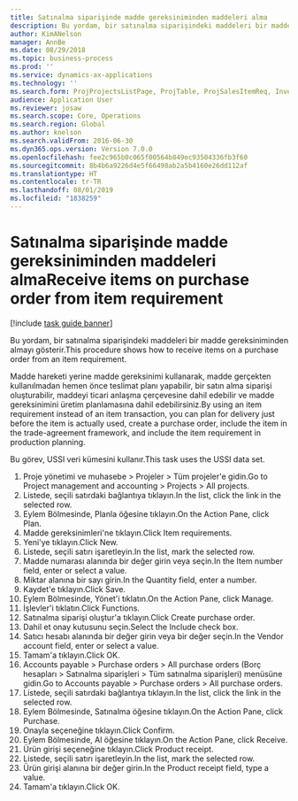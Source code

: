 ```yaml
---
title: Satınalma siparişinde madde gereksiniminden maddeleri alma
description: Bu yordam, bir satınalma siparişindeki maddeleri bir madde gereksiniminden almayı gösterir.
author: KimANelson
manager: AnnBe
ms.date: 08/29/2018
ms.topic: business-process
ms.prod: ''
ms.service: dynamics-ax-applications
ms.technology: ''
ms.search.form: ProjProjectsListPage, ProjTable, ProjSalesItemReq, InventItemIdLookupSimple, PurchCreateFromSalesOrder, VendAccountItemLookup, PurchTable, PurchEditLines
audience: Application User
ms.reviewer: josaw
ms.search.scope: Core, Operations
ms.search.region: Global
ms.author: knelson
ms.search.validFrom: 2016-06-30
ms.dyn365.ops.version: Version 7.0.0
ms.openlocfilehash: fee2c965b0c065f00564b849ec93504336fb3f60
ms.sourcegitcommit: 8b4b6a9226d4e5f66498ab2a5b4160e26dd112af
ms.translationtype: HT
ms.contentlocale: tr-TR
ms.lasthandoff: 08/01/2019
ms.locfileid: "1838259"
---
```

# <a name="receive-items-on-purchase-order-from-item-requirement"></a><span data-ttu-id="ab152-103">Satınalma siparişinde madde gereksiniminden maddeleri alma</span><span class="sxs-lookup"><span data-stu-id="ab152-103">Receive items on purchase order from item requirement</span></span>

[!include [task guide banner](../../includes/task-guide-banner.md)]

<span data-ttu-id="ab152-104">Bu yordam, bir satınalma siparişindeki maddeleri bir madde gereksiniminden almayı gösterir.</span><span class="sxs-lookup"><span data-stu-id="ab152-104">This procedure shows how to receive items on a purchase order from an item requirement.</span></span>

<span data-ttu-id="ab152-105">Madde hareketi yerine madde gereksinimi kullanarak, madde gerçekten kullanılmadan hemen önce teslimat planı yapabilir, bir satın alma siparişi oluşturabilir, maddeyi ticari anlaşma çerçevesine dahil edebilir ve madde gereksinimini üretim planlamasına dahil edebilirsiniz.</span><span class="sxs-lookup"><span data-stu-id="ab152-105">By using an item requirement instead of an item transaction, you can plan for delivery just before the item is actually used, create a purchase order, include the item in the trade-agreement framework, and include the item requirement in production planning.</span></span> 

<span data-ttu-id="ab152-106">Bu görev, USSI veri kümesini kullanır.</span><span class="sxs-lookup"><span data-stu-id="ab152-106">This task uses the USSI data set.</span></span>

1. <span data-ttu-id="ab152-107">Proje yönetimi ve muhasebe > Projeler > Tüm projeler'e gidin.</span><span class="sxs-lookup"><span data-stu-id="ab152-107">Go to Project management and accounting > Projects > All projects.</span></span>
2. <span data-ttu-id="ab152-108">Listede, seçili satırdaki bağlantıya tıklayın.</span><span class="sxs-lookup"><span data-stu-id="ab152-108">In the list, click the link in the selected row.</span></span>
3. <span data-ttu-id="ab152-109">Eylem Bölmesinde, Planla öğesine tıklayın.</span><span class="sxs-lookup"><span data-stu-id="ab152-109">On the Action Pane, click Plan.</span></span>
4. <span data-ttu-id="ab152-110">Madde gereksinimleri'ne tıklayın.</span><span class="sxs-lookup"><span data-stu-id="ab152-110">Click Item requirements.</span></span>
5. <span data-ttu-id="ab152-111">Yeni'ye tıklayın.</span><span class="sxs-lookup"><span data-stu-id="ab152-111">Click New.</span></span>
6. <span data-ttu-id="ab152-112">Listede, seçili satırı işaretleyin.</span><span class="sxs-lookup"><span data-stu-id="ab152-112">In the list, mark the selected row.</span></span>
7. <span data-ttu-id="ab152-113">Madde numarası alanında bir değer girin veya seçin.</span><span class="sxs-lookup"><span data-stu-id="ab152-113">In the Item number field, enter or select a value.</span></span>
8. <span data-ttu-id="ab152-114">Miktar alanına bir sayı girin.</span><span class="sxs-lookup"><span data-stu-id="ab152-114">In the Quantity field, enter a number.</span></span>
9. <span data-ttu-id="ab152-115">Kaydet'e tıklayın.</span><span class="sxs-lookup"><span data-stu-id="ab152-115">Click Save.</span></span>
10. <span data-ttu-id="ab152-116">Eylem Bölmesinde, Yönet'i tıklatın.</span><span class="sxs-lookup"><span data-stu-id="ab152-116">On the Action Pane, click Manage.</span></span>
11. <span data-ttu-id="ab152-117">İşlevler'i tıklatın.</span><span class="sxs-lookup"><span data-stu-id="ab152-117">Click Functions.</span></span>
12. <span data-ttu-id="ab152-118">Satınalma siparişi oluştur'a tıklayın.</span><span class="sxs-lookup"><span data-stu-id="ab152-118">Click Create purchase order.</span></span>
13. <span data-ttu-id="ab152-119">Dahil et onay kutusunu seçin.</span><span class="sxs-lookup"><span data-stu-id="ab152-119">Select the Include check box.</span></span>
14. <span data-ttu-id="ab152-120">Satıcı hesabı alanında bir değer girin veya bir değer seçin.</span><span class="sxs-lookup"><span data-stu-id="ab152-120">In the Vendor account field, enter or select a value.</span></span>
15. <span data-ttu-id="ab152-121">Tamam'a tıklayın.</span><span class="sxs-lookup"><span data-stu-id="ab152-121">Click OK.</span></span>
16. <span data-ttu-id="ab152-122">Accounts payable > Purchase orders > All purchase orders (Borç hesapları > Satınalma siparişleri > Tüm satınalma siparişleri) menüsüne gidin.</span><span class="sxs-lookup"><span data-stu-id="ab152-122">Go to Accounts payable > Purchase orders > All purchase orders.</span></span>
17. <span data-ttu-id="ab152-123">Listede, seçili satırdaki bağlantıya tıklayın.</span><span class="sxs-lookup"><span data-stu-id="ab152-123">In the list, click the link in the selected row.</span></span>
18. <span data-ttu-id="ab152-124">Eylem Bölmesinde, Satınalma öğesine tıklayın.</span><span class="sxs-lookup"><span data-stu-id="ab152-124">On the Action Pane, click Purchase.</span></span>
19. <span data-ttu-id="ab152-125">Onayla seçeneğine tıklayın.</span><span class="sxs-lookup"><span data-stu-id="ab152-125">Click Confirm.</span></span>
20. <span data-ttu-id="ab152-126">Eylem Bölmesinde, Al öğesine tıklayın.</span><span class="sxs-lookup"><span data-stu-id="ab152-126">On the Action Pane, click Receive.</span></span>
21. <span data-ttu-id="ab152-127">Ürün girişi seçeneğine tıklayın.</span><span class="sxs-lookup"><span data-stu-id="ab152-127">Click Product receipt.</span></span>
22. <span data-ttu-id="ab152-128">Listede, seçili satırı işaretleyin.</span><span class="sxs-lookup"><span data-stu-id="ab152-128">In the list, mark the selected row.</span></span>
23. <span data-ttu-id="ab152-129">Ürün girişi alanına bir değer girin.</span><span class="sxs-lookup"><span data-stu-id="ab152-129">In the Product receipt field, type a value.</span></span>
24. <span data-ttu-id="ab152-130">Tamam'a tıklayın.</span><span class="sxs-lookup"><span data-stu-id="ab152-130">Click OK.</span></span>

